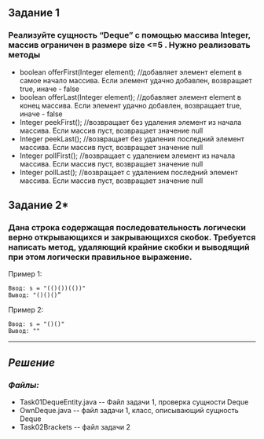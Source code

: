 ## Задание 1
### Реализуйте сущность “Deque” с помощью массива Integer, массив ограничен в размере size <=5 . Нужно реализовать методы

+ boolean offerFirst(Integer element); //добавляет элемент element в самое начало массива. Если элемент удачно добавлен, возвращает true, иначе - false
+ boolean offerLast(Integer element); //добавляет элемент element в конец массива. Если элемент удачно добавлен, возвращает true, иначе - false
+ Integer peekFirst(); //возвращает без удаления элемент из начала массива. Если массив пуст, возвращает значение null
+ Integer peekLast(); //возвращает без удаления последний элемент массива. Если массив пуст, возвращает значение null
+ Integer pollFirst(); //возвращает с удалением элемент из начала массива. Если массив пуст, возвращает значение null
+ Integer pollLast(); //возвращает с удалением последний элемент массива. Если массив пуст, возвращает значение null

## Задание 2*
### Дана строка содержащая последовательность логически верно открывающихся и закрывающихся скобок. Требуется написать метод, удаляющий крайние скобки и выводящий при этом логически правильное выражение.
Пример 1:
```
Ввод: s = "(()())(())" 
Вывод: "()()()”
```
Пример 2: 
```
Ввод: s = "()()" 
Вывод: ""
```

___

## _Решение_
### _Файлы:_

* Task01DequeEntity.java -- Файл задачи 1, проверка сущности Deque
* OwnDeque.java -- файл задачи 1, класс, описывающий сущность Deque
* Task02Brackets -- файл задачи 2

